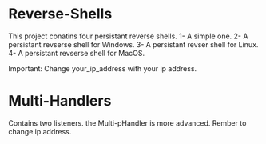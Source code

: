 # Reverse-Shells
This project conatins four persistant reverse shells.
1- A simple one.
2- A persistant revserse shell for Windows.
3- A persistant revser shell for Linux.
4- A persistant revserse shell for MacOS.

Important:
Change your_ip_address with your ip address.

# Multi-Handlers
Contains two listeners. the Multi-pHandler is more advanced. Rember to change ip address.
